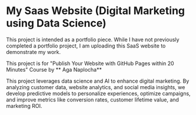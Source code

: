 # My Saas Website (Digital Marketing using Data Science)

This project is intended as a portfolio piece. While I have not previously completed a portfolio project, I am uploading this SaaS website to demonstrate my work.

This project is for "Publish Your Website with GitHub Pages within 20 Minutes" Course by ** Aga Naplocha** 

This project leverages data science and AI to enhance digital marketing. By analyzing customer data, website analytics, and social media insights, we develop predictive models to personalize experiences, optimize campaigns, and improve metrics like conversion rates, customer lifetime value, and marketing ROI.
